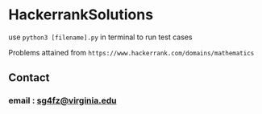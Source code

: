# HackerrankSolutions

use ```python3 [filename].py``` in terminal to run test cases


Problems attained from `https://www.hackerrank.com/domains/mathematics`


## Contact
### email : sg4fz@virginia.edu
